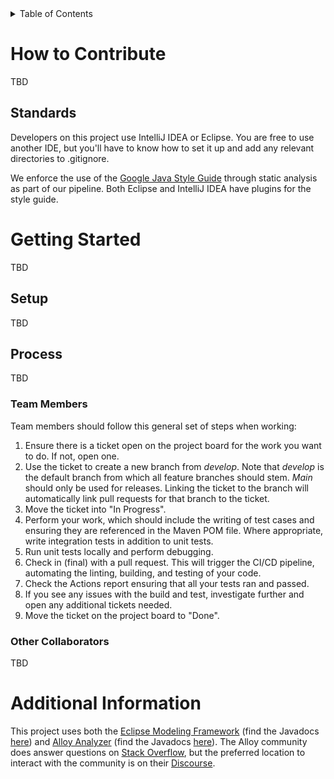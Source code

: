 

<!-- TABLE OF CONTENTS -->
<details>
  <summary>Table of Contents</summary>
  <ol>
    <li>
      <a href="#how-to-contribute">How to Contribute</a>
      <ul>
        <li><a href="#standards">Standards</a></li>
      </ul>
    </li>
    <li>
      <a href="#getting-started">Getting Started</a>
      <ul>
        <li><a href="#setup">Setup</a></li>
        <li><a href="#process">Process</a></li>
            <ul>
                <li><a href="#team-members">Team Members</a> </li>
                <li><a href="other-collaborators">Other Collaborators</a> </li>
            </ul>
      </ul>
    </li>
    <li><a href="#additional-information">Additional Information</a></li>
  </ol>
</details>

<!--HOW TO CONTRIBUTE-->
# How to Contribute
TBD

## Standards
Developers on this project use IntelliJ IDEA or Eclipse. You are free to use another IDE, but you'll have to know how to set it up and add any relevant directories to .gitignore.

We enforce the use of the [Google Java Style Guide](https://google.github.io/styleguide/javaguide.html) through static analysis as part of our pipeline. Both Eclipse and IntelliJ IDEA have plugins for the style guide.


<!--GETTING STARTED-->
# Getting Started
TBD

## Setup
TBD

## Process
TBD

### Team Members
Team members should follow this general set of steps when working:
1. Ensure there is a ticket open on the project board for the work you want to do. If not, open one.
1. Use the ticket to create a new branch from *develop*. Note that *develop* is the default branch from which all feature branches should stem. *Main* should only be used for releases. Linking the ticket to the branch will automatically link pull requests for that branch to the ticket.
1. Move the ticket into "In Progress".
1. Perform your work, which should include the writing of test cases and ensuring they are referenced in the Maven POM file. Where appropriate, write integration tests in addition to unit tests.
1. Run unit tests locally and perform debugging.
1. Check in (final) with a pull request. This will trigger the CI/CD pipeline, automating the linting, building, and testing of your code.
1. Check the Actions report ensuring that all your tests ran and passed.
1. If you see any issues with the build and test, investigate further and open any additional tickets needed.
1. Move the ticket on the project board to "Done".

### Other Collaborators
TBD


<!--ADDITIONAL INFORMATION-->
# Additional Information
This project uses both the [Eclipse Modeling Framework](https://www.eclipse.org/modeling/emf/) (find the Javadocs [here](https://www.eclipse.org/modeling/emf/javadoc/)) and [Alloy Analyzer](https://alloytools.org/) (find the Javadocs [here](http://alloytools.org/documentation/alloy-api/index.html)). The Alloy community does answer questions on [Stack Overflow](https://stackoverflow.com/questions/tagged/alloy), but the preferred location to interact with the community is on their [Discourse](https://alloytools.discourse.group/).